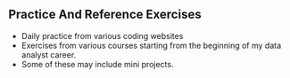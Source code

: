 ## Practice And Reference Exercises
- Daily practice from various coding websites
- Exercises from various courses starting from the beginning of my data analyst career.
- Some of these may include mini projects.
